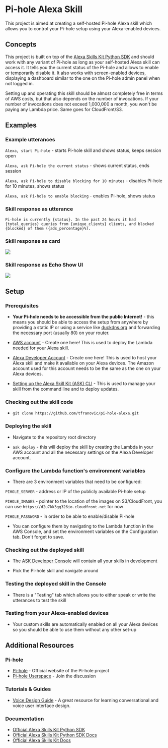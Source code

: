 Pi-hole Alexa Skill
=========================================

This project is aimed at creating a self-hosted Pi-hole Alexa skill which
allows you to control your Pi-hole setup using your Alexa-enabled devices.

Concepts
--------

This project is built on top of the [Alexa Skills Kit Python SDK](https://pypi.org/project/ask-sdk/)
and should work with any variant of Pi-hole as long as your self-hosted Alexa skill can access it.
It tells you the current status of the Pi-hole and allows to enable or temporarily disable it. It 
also works with screen-enabled devices, displaying a dashboard similar to the one on the Pi-hole
admin panel when not logged in.

Setting up and operating this skill should be almost completely free in terms of AWS costs, but
that also depends on the number of invocations. If your number of invocations does not exceed 1,000,000 a month,
you won't be paying any Lambda price. Same goes for CloudFront/S3.

Examples
------

### Example utterances

```Alexa, start Pi-hole``` - starts Pi-hole skill and shows status, keeps session open

```Alexa, ask Pi-hole the current status``` - shows current status, ends session

```Alexa, ask Pi-hole to disable blocking for 10 minutes``` - disables Pi-hole for 10 minutes, shows status

```Alexa, ask Pi-hole to enable blocking``` - enables Pi-hole, shows status

### Skill response as utterance

```Pi-hole is currently {status}. In the past 24 hours it had {total_queries} queries from {unique_clients} clients, and blocked {blocked} of them ({ads_percentage}%).```

### Skill response as card

<img src="https://d2u7kk3gg326io.cloudfront.net/skill_response_card.png" />

### Skill response as Echo Show UI

<img src="https://d2u7kk3gg326io.cloudfront.net/skill_response_ui.png" />

Setup
-----


### Prerequisites

* **Your Pi-hole needs to be accessible from the public Internet!** - this means you should be able to access the
setup from anywhere by providing a static IP or using a service like [duckdns.org](https://www.duckdns.org/) and
forwarding the necessary port (usually 80) on your router.

* [AWS account](https://aws.amazon.com/premiumsupport/knowledge-center/create-and-activate-aws-account/) - Create one
here! This is used to deploy the Lambda needed for your Alexa skill.

* [Alexa Developer Account](https://developer.amazon.com/en-US/alexa/alexa-skills-kit) - Create one here! This is
used to host your Alexa skill and make it available on your Alexa devices. The Amazon account used for this account
needs to be the same as the one on your Alexa devices.

* [Setting up the Alexa Skill Kit (ASK) CLI](https://developer.amazon.com/docs/smapi/quick-start-alexa-skills-kit-command-line-interface.html) -
This is used to manage your skill from the command line and to deploy updates.


### Checking out the skill code

* ```git clone https://github.com/tfranovic/pi-hole-alexa.git```

### Deploying the skill

* Navigate to the repository root directory

* ```ask deploy``` - this will deploy the skill by creating the Lambda in your AWS account and all the necessary
settings on the Alexa Developer account.

### Configure the Lambda function's environment variables

* There are 3 environment variables that need to be configured:

```PIHOLE_SERVER``` - address or IP of the publicly available Pi-hole setup

```PIHOLE_IMAGES``` - pointer to the location of the images on S3/CloudFront, you can use ```https://d2u7kk3gg326io.cloudfront.net``` for now

```PIHOLE_PASSWORD``` - in order to be able to enable/disable Pi-hole

* You can configure them by navigating to the Lambda function in the AWS Console, and set the environment variables on 
the Configuration tab. Don't forget to save.

### Checking out the deployed skill

* The [ASK Developer Console](https://developer.amazon.com/alexa/console/ask) will contain all your skills in development

* Pick the Pi-hole skill and navigate around

### Testing the deployed skill in the Console

* There is a "Testing" tab which allows you to either speak or write the utterances to test the skill

### Testing from your Alexa-enabled devices

* Your custom skills are automatically enabled on all your Alexa devices so you should be able to use them without
any other set-up

Additional Resources
--------------------

### Pi-hole

-  [Pi-hole](https://pi-hole.net/) - Official website of the Pi-hole project
-  [Pi-hole Userspace](https://discourse.pi-hole.net/) - Join the discussion

### Tutorials & Guides

-  [Voice Design Guide](https://developer.amazon.com/designing-for-voice/) -
   A great resource for learning conversational and voice user interface design.

### Documentation

-  [Official Alexa Skills Kit Python SDK](https://pypi.org/project/ask-sdk/)
-  [Official Alexa Skills Kit Python SDK Docs](https://alexa-skills-kit-python-sdk.readthedocs.io/en/latest/)
-  [Official Alexa Skills Kit Docs](https://developer.amazon.com/docs/ask-overviews/build-skills-with-the-alexa-skills-kit.html)

